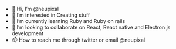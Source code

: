 - 👋 Hi, I’m @neupixal
- 👀 I’m interested in Creating stuff
- 🌱 I’m currently learning Ruby and Ruby on rails
- 💞️ I’m looking to collaborate on React, React native and Electron js development
- 📫 How to reach me through twitter or email @neupixal

<!---
neupixal/neupixal is a ✨ special ✨ repository because its `README.md` (this file) appears on your GitHub profile.
You can click the Preview link to take a look at your changes.
--->
